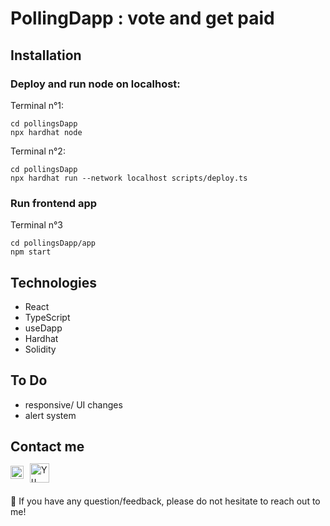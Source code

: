 # PollingDapp : vote and get paid

## Installation

### Deploy and run node on localhost:

Terminal n°1:

```shell
cd pollingsDapp
npx hardhat node
```

Terminal n°2:

```shell
cd pollingsDapp
npx hardhat run --network localhost scripts/deploy.ts
```

### Run frontend app

Terminal n°3

```shell
cd pollingsDapp/app
npm start
```

## Technologies

- React
- TypeScript
- useDapp
- Hardhat
- Solidity

## To Do

- responsive/ UI changes
- alert system

## Contact me

<a href="https://www.linkedin.com/in/matteo-brandolino/"><img align="left" src="https://raw.githubusercontent.com/yushi1007/yushi1007/main/images/linkedin.svg" alt="Matteo Brandolino | LinkedIn" width="21px" style='margin-right:10px'/></a>
<a href="https://twitter.com/matteo_brando"><img align="left" src="http://i.imgur.com/tXSoThF.png" alt="Yu Shi | Tw
itter" width="31px" style='margin-top:-4px'/></a>

</br>
</br>

💬 If you have any question/feedback, please do not hesitate to reach out to me!
